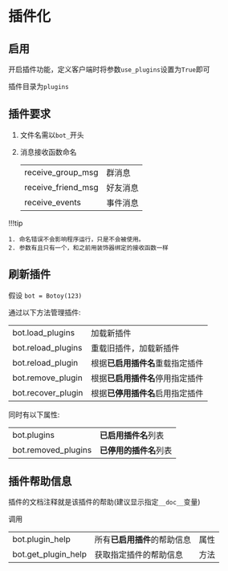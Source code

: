 # 插件化

## 启用

开启插件功能，定义客户端时将参数`use_plugins`设置为`True`即可

插件目录为`plugins`

## 插件要求

1. 文件名需以`bot_`开头

2. 消息接收函数命名

   |                    |          |
   | ------------------ | -------- |
   | receive_group_msg  | 群消息   |
   | receive_friend_msg | 好友消息 |
   | receive_events     | 事件消息 |

!!!tip

    1. 命名错误不会影响程序运行，只是不会被使用。
    2. 参数有且只有一个，和之前用装饰器绑定的接收函数一样

## 刷新插件

假设 `bot = Botoy(123)`

通过以下方法管理插件:

|                    |                                  |
| ------------------ | -------------------------------- |
| bot.load_plugins   | 加载新插件                       |
| bot.reload_plugins | 重载旧插件，加载新插件           |
| bot.reload_plugin  | 根据**已启用插件名**重载指定插件 |
| bot.remove_plugin  | 根据**已启用插件名**停用指定插件 |
| bot.recover_plugin | 根据**已停用插件名**启用指定插件 |

同时有以下属性:

|                     |                        |
| ------------------- | ---------------------- |
| bot.plugins         | **已启用插件名**列表   |
| bot.removed_plugins | **已停用的插件名**列表 |

## 插件帮助信息

插件的文档注释就是该插件的帮助(建议显示指定`__doc__`变量)

调用

|                     |                              |      |
| ------------------- | ---------------------------- | ---- |
| bot.plugin_help     | 所有**已启用插件**的帮助信息 | 属性 |
| bot.get_plugin_help | 获取指定插件的帮助信息       | 方法 |
